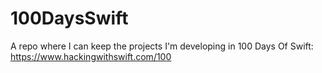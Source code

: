 # 100DaysSwift

A repo where I can keep the projects I'm developing in 100 Days Of Swift: https://www.hackingwithswift.com/100

